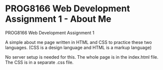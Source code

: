 # PROG8166 Web Development Assignment 1 - About Me

PROG8166 Web Development Assignment 1 

A simple about me page written in HTML and CSS to practice these two languages. (CSS is a design language and HTML is a markup language)

No server setup is needed for this. The whole page is in the index.html file. The CSS is in a separate .css file.

